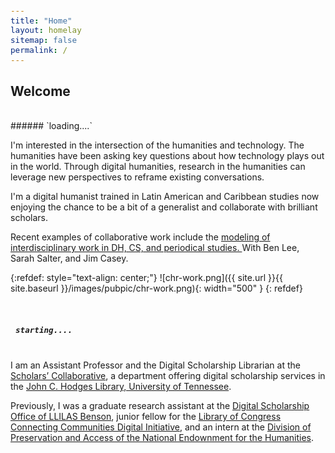 ```yaml
---
title: "Home"
layout: homelay
sitemap: false
permalink: /
---
```


<style>
code {padding: 6px 8px; font-size: 90%;}
</style>



## Welcome
<br/>
###### `loading....`



I'm interested in the intersection of the humanities and technology. The humanities have been asking key questions about how technology plays out in the world. Through digital humanities, research in the humanities can leverage new perspectives to reframe existing conversations. 

I'm a digital humanist trained in Latin American and Caribbean studies now enjoying the chance to be a bit of a generalist and collaborate with brilliant scholars.

Recent examples of collaborative work include the <a href="{{ site.url }}{{ site.baseurl }}/papers/navigating-2022.pdf" target="_blank">modeling of interdisciplinary work in DH, CS, and periodical studies. </a>With Ben Lee, Sarah Salter, and Jim Casey.
<br/>

{:refdef: style="text-align: center;"}
![chr-work.png]({{ site.url }}{{ site.baseurl }}/images/pubpic/chr-work.png){: width="500" }
{: refdef}

<!---<div class="row" style="text-align:center">
<video controls autoplay muted loop width="90%" style="display:inline-block; border-radius: 25px; border:0px solid #FFF;">
  <source src="{{ site.url }}{{ site.baseurl }}/images/videos/3dtrain_breakdown2.mp4" type="video/mp4">
  Your browser does not support the video tag.
</video>

</div>-->
<br/>

##### `starting....`
<br/>
I am an Assistant Professor and the Digital Scholarship Librarian at the <a href="https://lib.utk.edu/scholar" target="_blank">Scholars’ Collaborative</a>, a department offering digital scholarship services in the <a href="https://lib.utk.edu" target="_blank">John C. Hodges Library, University of Tennessee</a>.


Previously, I was a graduate research assistant at the <a href="https://sites.utexas.edu/llilasbensonds/" target="_blank">Digital Scholarship Office of LLILAS Benson</a>, junior fellow for the <a href="https://www.loc.gov/programs/of-the-people/represent/connecting-communities-digital-initiative/" target="_blank">Library of Congress Connecting Communities Digital Initiative</a>, and an intern at the <a href="https://www.neh.gov/divisions/preservation/" target="_blank">Division of Preservation and Access of the National Endownment for the Humanities</a>.


<!--<div class="well-md">
<h3>Sponsors</h3>
<div style='display:block; text-align:center; margin-left:auto; margin-right:auto;'>
 {% for funder in site.data.funders %}{% if funder.url %}<a href="{{funder.url}}" target="_blank"><img src='/images/logopic/{{ funder.image }}' style='max-height: 70px; max-width: 170px;'/></a>{% else %}<img src='/images/logopic/{{ funder.image }}' class='mycenter' style='max-height: 70px; max-width: 170px;'/>{% endif %}   {% endfor %}
</div>

</div>-->
